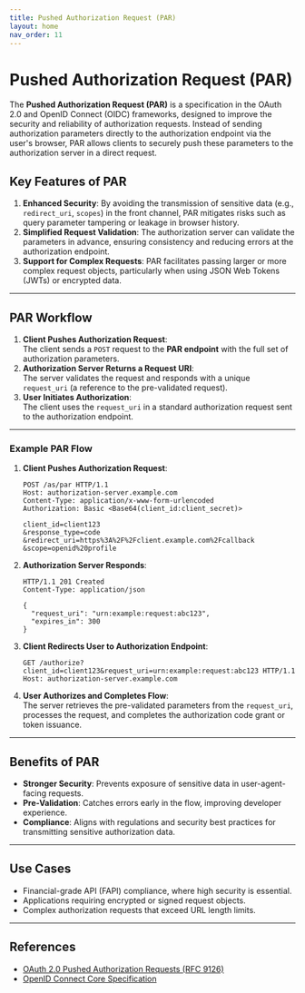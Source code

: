 ```yaml
---
title: Pushed Authorization Request (PAR)
layout: home
nav_order: 11
---
```


# Pushed Authorization Request (PAR)

The **Pushed Authorization Request (PAR)** is a specification in the OAuth 2.0 and OpenID Connect (OIDC) frameworks, designed to improve the security and reliability of authorization requests. Instead of sending authorization parameters directly to the authorization endpoint via the user's browser, PAR allows clients to securely push these parameters to the authorization server in a direct request.

## Key Features of PAR
1. **Enhanced Security**: By avoiding the transmission of sensitive data (e.g., `redirect_uri`, `scopes`) in the front channel, PAR mitigates risks such as query parameter tampering or leakage in browser history.
2. **Simplified Request Validation**: The authorization server can validate the parameters in advance, ensuring consistency and reducing errors at the authorization endpoint.
3. **Support for Complex Requests**: PAR facilitates passing larger or more complex request objects, particularly when using JSON Web Tokens (JWTs) or encrypted data.

---

## PAR Workflow

1. **Client Pushes Authorization Request**:  
   The client sends a `POST` request to the **PAR endpoint** with the full set of authorization parameters.
2. **Authorization Server Returns a Request URI**:  
   The server validates the request and responds with a unique `request_uri` (a reference to the pre-validated request).
3. **User Initiates Authorization**:  
   The client uses the `request_uri` in a standard authorization request sent to the authorization endpoint.

---

### Example PAR Flow

1. **Client Pushes Authorization Request**:
   ```http
   POST /as/par HTTP/1.1
   Host: authorization-server.example.com
   Content-Type: application/x-www-form-urlencoded
   Authorization: Basic <Base64(client_id:client_secret)>
   
   client_id=client123
   &response_type=code
   &redirect_uri=https%3A%2F%2Fclient.example.com%2Fcallback
   &scope=openid%20profile
   ```

2. **Authorization Server Responds**:
   ```http
   HTTP/1.1 201 Created
   Content-Type: application/json
   
   {
     "request_uri": "urn:example:request:abc123",
     "expires_in": 300
   }
   ```

3. **Client Redirects User to Authorization Endpoint**:
   ```http
   GET /authorize?client_id=client123&request_uri=urn:example:request:abc123 HTTP/1.1
   Host: authorization-server.example.com
   ```

4. **User Authorizes and Completes Flow**:  
   The server retrieves the pre-validated parameters from the `request_uri`, processes the request, and completes the authorization code grant or token issuance.

---

## Benefits of PAR
- **Stronger Security**: Prevents exposure of sensitive data in user-agent-facing requests.
- **Pre-Validation**: Catches errors early in the flow, improving developer experience.
- **Compliance**: Aligns with regulations and security best practices for transmitting sensitive authorization data.

---

## Use Cases
- Financial-grade API (FAPI) compliance, where high security is essential.
- Applications requiring encrypted or signed request objects.
- Complex authorization requests that exceed URL length limits.

---

## References
- [OAuth 2.0 Pushed Authorization Requests (RFC 9126)](https://www.rfc-editor.org/rfc/rfc9126)
- [OpenID Connect Core Specification](https://openid.net/specs/openid-connect-core-1_0.html)
